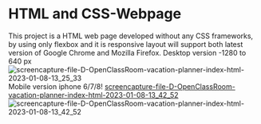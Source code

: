 # HTML and CSS-Webpage
This project is a HTML web page developed without any CSS frameworks, by using only flexbox and it is responsive layout will support both latest version of Google Chrome and Mozilla Firefox.
Desktop version -1280 to 640 px
![screencapture-file-D-OpenClassRoom-vacation-planner-index-html-2023-01-08-13_25_33](https://user-images.githubusercontent.com/47238565/211199222-79f885bf-98d3-49b2-8bf6-edd03247f090.png)
Mobile version iphone 6/7/8!
[screencapture-file-D-OpenClassRoom-vacation-planner-index-html-2023-01-08-13_42_52](https://user-images.githubusercontent.com/47238565/211199408-0b3d19b5-d5fb-4939-b9da-8fc85483be39.png)
![screencapture-file-D-OpenClassRoom-vacation-planner-index-html-2023-01-08-13_42_52](https://user-images.githubusercontent.com/47238565/211199446-2de08468-c3ab-4e67-b7e0-4d70418ff1a0.png)
